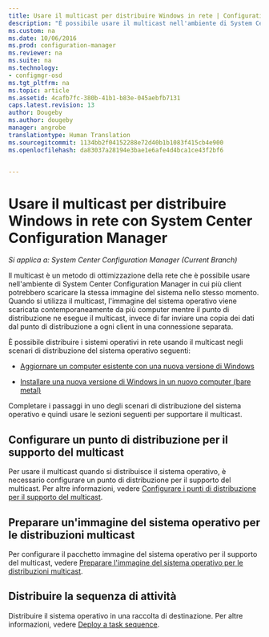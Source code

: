 ```yaml
---
title: Usare il multicast per distribuire Windows in rete | Configuration Manager
description: "È possibile usare il multicast nell'ambiente di System Center Configuration Manager in modo che più computer possano scaricare simultaneamente l'immagine del sistema operativo."
ms.custom: na
ms.date: 10/06/2016
ms.prod: configuration-manager
ms.reviewer: na
ms.suite: na
ms.technology:
- configmgr-osd
ms.tgt_pltfrm: na
ms.topic: article
ms.assetid: 4cafb7fc-380b-41b1-b83e-045aebfb7131
caps.latest.revision: 13
author: Dougeby
ms.author: dougeby
manager: angrobe
translationtype: Human Translation
ms.sourcegitcommit: 1134bb2f04152288e72d40b1b1083f415cb4e900
ms.openlocfilehash: da83037a28194e3bae1e6afe4d4bca1ce43f2bf6


---
```

# <a name="use-multicast-to-deploy-windows-over-the-network-with-system-center-configuration-manager"></a>Usare il multicast per distribuire Windows in rete con System Center Configuration Manager

*Si applica a: System Center Configuration Manager (Current Branch)*

Il multicast è un metodo di ottimizzazione della rete che è possibile usare nell'ambiente di System Center Configuration Manager in cui più client potrebbero scaricare la stessa immagine del sistema nello stesso momento. Quando si utilizza il multicast, l'immagine del sistema operativo viene scaricata contemporaneamente da più computer mentre il punto di distribuzione ne esegue il multicast, invece di far inviare una copia dei dati dal punto di distribuzione a ogni client in una connessione separata.  

 È possibile distribuire i sistemi operativi in rete usando il multicast negli scenari di distribuzione del sistema operativo seguenti:  

-   [Aggiornare un computer esistente con una nuova versione di Windows](refresh-an-existing-computer-with-a-new-version-of-windows.md)  

-   [Installare una nuova versione di Windows in un nuovo computer (bare metal)](install-new-windows-version-new-computer-bare-metal.md)  

 Completare i passaggi in uno degli scenari di distribuzione del sistema operativo e quindi usare le sezioni seguenti per supportare il multicast.  

##  <a name="a-namebkmkconfigurea-configure-a-distribution-point-to-support-multicast"></a><a name="BKMK_Configure"></a> Configurare un punto di distribuzione per il supporto del multicast  
 Per usare il multicast quando si distribuisce il sistema operativo, è necessario configurare un punto di distribuzione per il supporto del multicast. Per altre informazioni, vedere [Configurare i punti di distribuzione per il supporto del multicast](../get-started/prepare-site-system-roles-for-operating-system-deployments.md#BKMK_DPMulticast).  

## <a name="prepare-an-operating-system-image-for-multicast-deployments"></a>Preparare un'immagine del sistema operativo per le distribuzioni multicast  
 Per configurare il pacchetto immagine del sistema operativo per il supporto del multicast, vedere [Preparare l'immagine del sistema operativo per le distribuzioni multicast](../get-started/manage-operating-system-images.md#BKMK_OSImageMulticast).  

##  <a name="a-namebkmkdeploya-deploy-the-task-sequence"></a><a name="BKMK_Deploy"></a> Distribuire la sequenza di attività  
 Distribuire il sistema operativo in una raccolta di destinazione. Per altre informazioni, vedere [Deploy a task sequence](manage-task-sequences-to-automate-tasks.md#BKMK_DeployTS).  



<!--HONumber=Nov16_HO1-->


